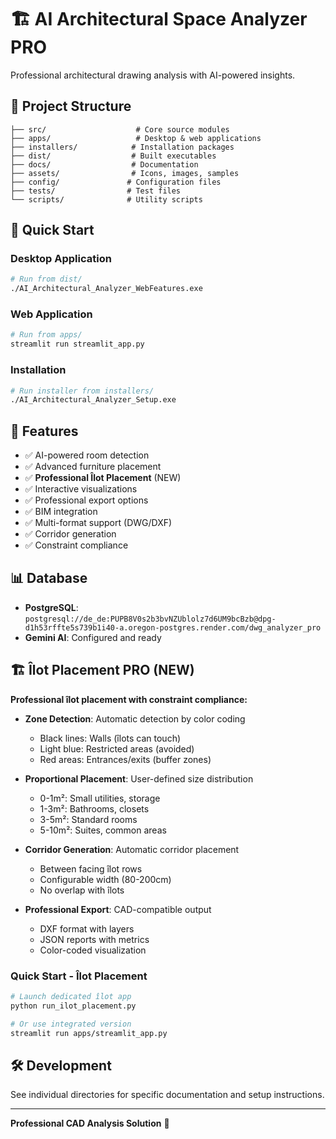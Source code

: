 # 🏗️ AI Architectural Space Analyzer PRO

Professional architectural drawing analysis with AI-powered insights.

## 📁 Project Structure

```
├── src/                    # Core source modules
├── apps/                   # Desktop & web applications  
├── installers/            # Installation packages
├── dist/                  # Built executables
├── docs/                  # Documentation
├── assets/                # Icons, images, samples
├── config/               # Configuration files
├── tests/                # Test files
└── scripts/              # Utility scripts
```

## 🚀 Quick Start

### Desktop Application
```bash
# Run from dist/
./AI_Architectural_Analyzer_WebFeatures.exe
```

### Web Application  
```bash
# Run from apps/
streamlit run streamlit_app.py
```

### Installation
```bash
# Run installer from installers/
./AI_Architectural_Analyzer_Setup.exe
```

## 🌟 Features

- ✅ AI-powered room detection
- ✅ Advanced furniture placement
- ✅ **Professional Îlot Placement** (NEW)
- ✅ Interactive visualizations
- ✅ Professional export options
- ✅ BIM integration
- ✅ Multi-format support (DWG/DXF)
- ✅ Corridor generation
- ✅ Constraint compliance

## 📊 Database

- **PostgreSQL**: `postgresql://de_de:PUPB8V0s2b3bvNZUblolz7d6UM9bcBzb@dpg-d1h53rffte5s739b1i40-a.oregon-postgres.render.com/dwg_analyzer_pro`
- **Gemini AI**: Configured and ready

## 🏗️ Îlot Placement PRO (NEW)

**Professional îlot placement with constraint compliance:**

- **Zone Detection**: Automatic detection by color coding
  - Black lines: Walls (îlots can touch)
  - Light blue: Restricted areas (avoided)
  - Red areas: Entrances/exits (buffer zones)

- **Proportional Placement**: User-defined size distribution
  - 0-1m²: Small utilities, storage
  - 1-3m²: Bathrooms, closets
  - 3-5m²: Standard rooms
  - 5-10m²: Suites, common areas

- **Corridor Generation**: Automatic corridor placement
  - Between facing îlot rows
  - Configurable width (80-200cm)
  - No overlap with îlots

- **Professional Export**: CAD-compatible output
  - DXF format with layers
  - JSON reports with metrics
  - Color-coded visualization

### Quick Start - Îlot Placement
```bash
# Launch dedicated îlot app
python run_ilot_placement.py

# Or use integrated version
streamlit run apps/streamlit_app.py
```

## 🛠️ Development

See individual directories for specific documentation and setup instructions.

---
**Professional CAD Analysis Solution** 🎯
